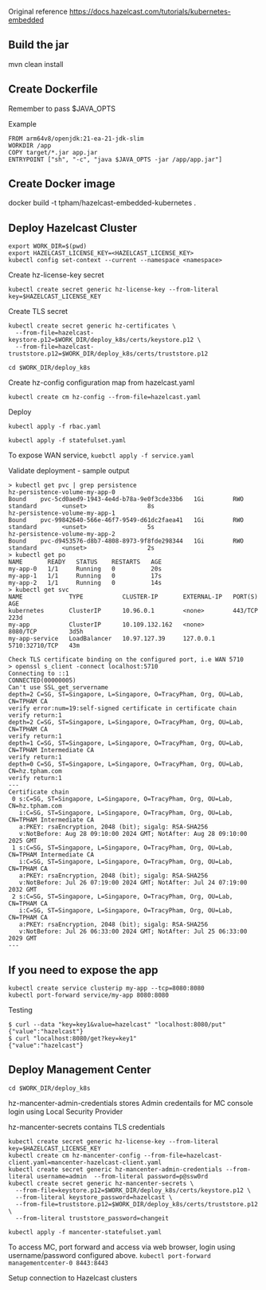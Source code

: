 Original reference https://docs.hazelcast.com/tutorials/kubernetes-embedded

## Build the jar
mvn clean install

## Create Dockerfile
Remember to pass $JAVA_OPTS

Example

```
FROM arm64v8/openjdk:21-ea-21-jdk-slim
WORKDIR /app
COPY target/*.jar app.jar
ENTRYPOINT ["sh", "-c", "java $JAVA_OPTS -jar /app/app.jar"]
```

## Create Docker image
docker build -t tpham/hazelcast-embedded-kubernetes .

## Deploy Hazelcast Cluster
```
export WORK_DIR=$(pwd)
export HAZELCAST_LICENSE_KEY=<HAZELCAST_LICENSE_KEY>
kubectl config set-context --current --namespace <namespace>
```

Create hz-license-key secret

`kubectl create secret generic hz-license-key --from-literal key=$HAZELCAST_LICENSE_KEY`

Create TLS secret
```
kubectl create secret generic hz-certificates \
  --from-file=hazelcast-keystore.p12=$WORK_DIR/deploy_k8s/certs/keystore.p12 \
  --from-file=hazelcast-truststore.p12=$WORK_DIR/deploy_k8s/certs/truststore.p12
```

`cd $WORK_DIR/deploy_k8s`

Create hz-config configuration map from hazelcast.yaml

`kubectl create cm hz-config --from-file=hazelcast.yaml`

Deploy

`kubectl apply -f rbac.yaml`

`kubectl apply -f statefulset.yaml`

To expose WAN service,
`kuebctl apply -f service.yaml`

Validate deployment - sample output
```
> kubectl get pvc | grep persistence
hz-persistence-volume-my-app-0                                    Bound    pvc-5cd0aed9-1943-4e4d-b78a-9e0f3cde33b6   1Gi        RWO            standard       <unset>                 8s
hz-persistence-volume-my-app-1                                    Bound    pvc-99842640-566e-46f7-9549-d61dc2faea41   1Gi        RWO            standard       <unset>                 5s
hz-persistence-volume-my-app-2                                    Bound    pvc-d9453576-d8b7-4808-8973-9f8fde298344   1Gi        RWO            standard       <unset>                 2s
> kubectl get po
NAME       READY   STATUS    RESTARTS   AGE
my-app-0   1/1     Running   0          20s
my-app-1   1/1     Running   0          17s
my-app-2   1/1     Running   0          14s
> kubectl get svc
NAME             TYPE           CLUSTER-IP       EXTERNAL-IP   PORT(S)          AGE
kubernetes       ClusterIP      10.96.0.1        <none>        443/TCP          223d
my-app           ClusterIP      10.109.132.162   <none>        8080/TCP         3d5h
my-app-service   LoadBalancer   10.97.127.39     127.0.0.1     5710:32710/TCP   43m

Check TLS certificate binding on the configured port, i.e WAN 5710
> openssl s_client -connect localhost:5710
Connecting to ::1
CONNECTED(00000005)
Can't use SSL_get_servername
depth=2 C=SG, ST=Singapore, L=Singapore, O=TracyPham, Org, OU=Lab, CN=TPHAM CA
verify error:num=19:self-signed certificate in certificate chain
verify return:1
depth=2 C=SG, ST=Singapore, L=Singapore, O=TracyPham, Org, OU=Lab, CN=TPHAM CA
verify return:1
depth=1 C=SG, ST=Singapore, L=Singapore, O=TracyPham, Org, OU=Lab, CN=TPHAM Intermediate CA
verify return:1
depth=0 C=SG, ST=Singapore, L=Singapore, O=TracyPham, Org, OU=Lab, CN=hz.tpham.com
verify return:1
---
Certificate chain
 0 s:C=SG, ST=Singapore, L=Singapore, O=TracyPham, Org, OU=Lab, CN=hz.tpham.com
   i:C=SG, ST=Singapore, L=Singapore, O=TracyPham, Org, OU=Lab, CN=TPHAM Intermediate CA
   a:PKEY: rsaEncryption, 2048 (bit); sigalg: RSA-SHA256
   v:NotBefore: Aug 28 09:10:00 2024 GMT; NotAfter: Aug 28 09:10:00 2025 GMT
 1 s:C=SG, ST=Singapore, L=Singapore, O=TracyPham, Org, OU=Lab, CN=TPHAM Intermediate CA
   i:C=SG, ST=Singapore, L=Singapore, O=TracyPham, Org, OU=Lab, CN=TPHAM CA
   a:PKEY: rsaEncryption, 2048 (bit); sigalg: RSA-SHA256
   v:NotBefore: Jul 26 07:19:00 2024 GMT; NotAfter: Jul 24 07:19:00 2032 GMT
 2 s:C=SG, ST=Singapore, L=Singapore, O=TracyPham, Org, OU=Lab, CN=TPHAM CA
   i:C=SG, ST=Singapore, L=Singapore, O=TracyPham, Org, OU=Lab, CN=TPHAM CA
   a:PKEY: rsaEncryption, 2048 (bit); sigalg: RSA-SHA256
   v:NotBefore: Jul 26 06:33:00 2024 GMT; NotAfter: Jul 25 06:33:00 2029 GMT
---
```

## If you need to expose the app
```
kubectl create service clusterip my-app --tcp=8080:8080
kubectl port-forward service/my-app 8080:8080
```

Testing
```
$ curl --data "key=key1&value=hazelcast" "localhost:8080/put"
{"value":"hazelcast"}
$ curl "localhost:8080/get?key=key1"
{"value":"hazelcast"}
```

## Deploy Management Center

`cd $WORK_DIR/deploy_k8s`

hz-mancenter-admin-credentials stores Admin credentails for MC console login using Local Security Provider 

hz-mancenter-secrets contains TLS credentials 

```
kubectl create secret generic hz-license-key --from-literal key=$HAZELCAST_LICENSE_KEY
kubectl create cm hz-mancenter-config --from-file=hazelcast-client.yaml=mancenter-hazelcast-client.yaml
kubectl create secret generic hz-mancenter-admin-credentials --from-literal username=admin  --from-literal password=p@ssw0rd 
kubectl create secret generic hz-mancenter-secrets \
  --from-file=keystore.p12=$WORK_DIR/deploy_k8s/certs/keystore.p12 \
  --from-literal keystore_password=hazelcast \
  --from-file=truststore.p12=$WORK_DIR/deploy_k8s/certs/truststore.p12 \
  --from-literal truststore_password=changeit 

kubectl apply -f mancenter-statefulset.yaml
```

To access MC, port forward and access via web browser, login using username/password configured above.
`kubectl port-forward managementcenter-0 8443:8443`

Setup connection to Hazelcast clusters